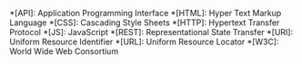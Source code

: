 *[API]:  Application Programming Interface
*[HTML]: Hyper Text Markup Language
*[CSS]:  Cascading Style Sheets
*[HTTP]: Hypertext Transfer Protocol
*[JS]:   JavaScript
*[REST]: Representational State Transfer
*[URI]:  Uniform Resource Identifier
*[URL]:  Uniform Resource Locator
*[W3C]:  World Wide Web Consortium
